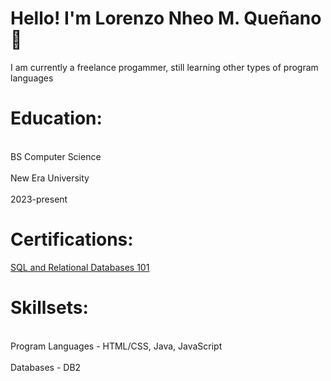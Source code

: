 <h1>Hello! I'm Lorenzo Nheo M. Queñano 👋</h1>
<p>I am currently a freelance progammer, still learning other types of program languages</p>

<h1>Education:</h1>
<p><br>BS Computer Science</br>
<br>New Era University</br>
<br>2023-present</br></p>

<h1>Certifications:</h1>
<p><a href="http://github.com/lnmquenano">SQL and Relational Databases 101</a></p>

<h1>Skillsets:</h1>
<p><br>Program Languages - HTML/CSS, Java, JavaScript</br>
<br>Databases - DB2</br></p>
